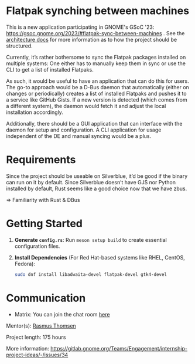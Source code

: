# Flatpak synching between machines

This is a new application participating in GNOME's GSoC '23: https://gsoc.gnome.org/2023/#flatpak-sync-between-machines . See the [architecture docs](./docs/architecture.md) for more information as to how the project should be structured.

Currently, it’s rather bothersome to sync the Flatpak packages installed on multiple systems: One either has to manually keep them in sync or use the CLI to get a list of installed Flatpaks.

As such, it would be useful to have an application that can do this for users. The go-to approach would be a D-Bus daemon that automatically (either on changes or periodically) creates a list of installed Flatpaks and pushes it to a service like GitHub Gists. If a new version is detected (which comes from a different system), the daemon would fetch it and adjust the local installation accordingly.

Additionally, there should be a GUI application that can interface with the daemon for setup and configuration. A CLI application for usage independent of the DE and manual syncing would be a plus.

# Requirements

Since the project should be useable on Silverblue, it’d be good if the binary can run on it by default. Since Silverblue doesn’t have GJS nor Python installed by default, Rust seems like a good choice now that we have zbus.

=> Familiarity with Rust & DBus

# Getting Started

1. **Generate `config.rs`**: Run `meson setup build` to create essential configuration files.

2. **Install Dependencies** (For Red Hat-based systems like RHEL, CentOS, Fedora):

   ```bash
   sudo dnf install libadwaita-devel flatpak-devel gtk4-devel
    ```

# Communication

* Matrix: You can join the chat room [here](https://matrix.to/#/#flatsync:gnome.org)

Mentor(s): [Rasmus Thomsen](https://gitlab.gnome.org/Cogitri)

Project length: 175 hours

More information: https://gitlab.gnome.org/Teams/Engagement/internship-project-ideas/-/issues/34
